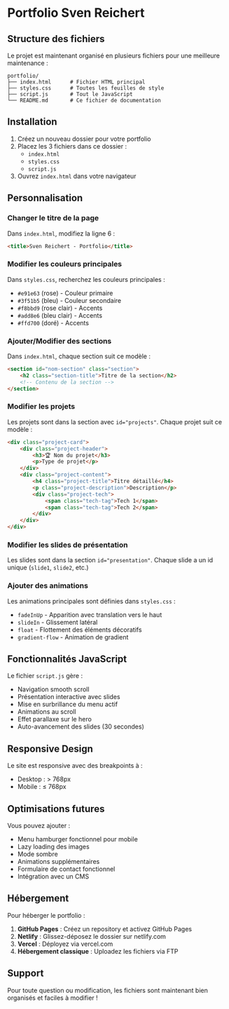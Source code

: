 # Portfolio Sven Reichert

## Structure des fichiers

Le projet est maintenant organisé en plusieurs fichiers pour une meilleure maintenance :

```
portfolio/
├── index.html      # Fichier HTML principal
├── styles.css      # Toutes les feuilles de style
├── script.js       # Tout le JavaScript
└── README.md       # Ce fichier de documentation
```

## Installation

1. Créez un nouveau dossier pour votre portfolio
2. Placez les 3 fichiers dans ce dossier :
   - `index.html`
   - `styles.css`
   - `script.js`
3. Ouvrez `index.html` dans votre navigateur

## Personnalisation

### Changer le titre de la page
Dans `index.html`, modifiez la ligne 6 :
```html
<title>Sven Reichert - Portfolio</title>
```

### Modifier les couleurs principales
Dans `styles.css`, recherchez les couleurs principales :
- `#e91e63` (rose) - Couleur primaire
- `#3f51b5` (bleu) - Couleur secondaire
- `#f8bbd9` (rose clair) - Accents
- `#add8e6` (bleu clair) - Accents
- `#ffd700` (doré) - Accents

### Ajouter/Modifier des sections
Dans `index.html`, chaque section suit ce modèle :
```html
<section id="nom-section" class="section">
    <h2 class="section-title">Titre de la section</h2>
    <!-- Contenu de la section -->
</section>
```

### Modifier les projets
Les projets sont dans la section avec `id="projects"`. Chaque projet suit ce modèle :
```html
<div class="project-card">
    <div class="project-header">
        <h3>🏆 Nom du projet</h3>
        <p>Type de projet</p>
    </div>
    <div class="project-content">
        <h4 class="project-title">Titre détaillé</h4>
        <p class="project-description">Description</p>
        <div class="project-tech">
            <span class="tech-tag">Tech 1</span>
            <span class="tech-tag">Tech 2</span>
        </div>
    </div>
</div>
```

### Modifier les slides de présentation
Les slides sont dans la section `id="presentation"`. Chaque slide a un id unique (`slide1`, `slide2`, etc.)

### Ajouter des animations
Les animations principales sont définies dans `styles.css` :
- `fadeInUp` - Apparition avec translation vers le haut
- `slideIn` - Glissement latéral
- `float` - Flottement des éléments décoratifs
- `gradient-flow` - Animation de gradient

## Fonctionnalités JavaScript

Le fichier `script.js` gère :
- Navigation smooth scroll
- Présentation interactive avec slides
- Mise en surbrillance du menu actif
- Animations au scroll
- Effet parallaxe sur le hero
- Auto-avancement des slides (30 secondes)

## Responsive Design

Le site est responsive avec des breakpoints à :
- Desktop : > 768px
- Mobile : ≤ 768px

## Optimisations futures

Vous pouvez ajouter :
- Menu hamburger fonctionnel pour mobile
- Lazy loading des images
- Mode sombre
- Animations supplémentaires
- Formulaire de contact fonctionnel
- Intégration avec un CMS

## Hébergement

Pour héberger le portfolio :
1. **GitHub Pages** : Créez un repository et activez GitHub Pages
2. **Netlify** : Glissez-déposez le dossier sur netlify.com
3. **Vercel** : Déployez via vercel.com
4. **Hébergement classique** : Uploadez les fichiers via FTP

## Support

Pour toute question ou modification, les fichiers sont maintenant bien organisés et faciles à modifier !